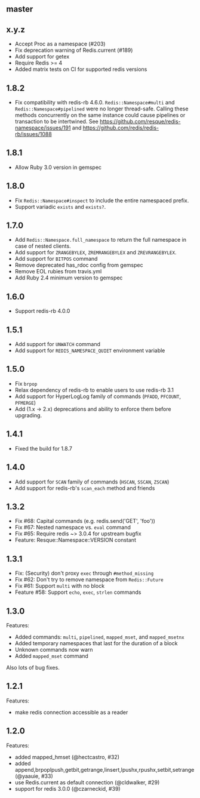 ## master

## x.y.z

- Accept Proc as a namespace (#203)
- Fix deprecation warning of Redis.current (#189)
- Add support for getex
- Require Redis >= 4
- Added matrix tests on CI for supported redis versions

## 1.8.2

- Fix compatibility with redis-rb 4.6.0. `Redis::Namespace#multi` and `Redis::Namespace#pipelined` were no longer
  thread-safe. Calling these methods concurrently on the same instance could cause pipelines or transaction to be
  intertwined. See https://github.com/resque/redis-namespace/issues/191 and https://github.com/redis/redis-rb/issues/1088

## 1.8.1

 - Allow Ruby 3.0 version in gemspec

## 1.8.0

 - Fix `Redis::Namespace#inspect` to include the entire namespaced prefix.
 - Support variadic `exists` and `exists?`.

## 1.7.0

 - Add `Redis::Namespace.full_namespace` to return the full namespace in case of nested clients.
 - Add support for `ZRANGEBYLEX`, `ZREMRANGEBYLEX` and `ZREVRANGEBYLEX`.
 - Add support for `BITPOS` command
 - Remove deprecated has_rdoc config from gemspec
 - Remove EOL rubies from travis.yml
 - Add Ruby 2.4 minimum version to gemspec

## 1.6.0

 - Support redis-rb 4.0.0

## 1.5.1

 - Add support for `UNWATCH` command
 - Add support for `REDIS_NAMESPACE_QUIET` environment variable

## 1.5.0

 - Fix `brpop`
 - Relax dependency of redis-rb to enable users to use redis-rb 3.1
 - Add support for HyperLogLog family of commands (`PFADD`, `PFCOUNT`, `PFMERGE`)
 - Add (1.x -> 2.x) deprecations and ability to enforce them before upgrading.

## 1.4.1

 - Fixed the build for 1.8.7

## 1.4.0

 - Add support for `SCAN` family of commands (`HSCAN`, `SSCAN`, `ZSCAN`)
 - Add support for redis-rb's `scan_each` method and friends

## 1.3.2

 - Fix #68: Capital commands (e.g. redis.send('GET', 'foo'))
 - Fix #67: Nested namespace vs. `eval` command
 - Fix #65: Require redis ~> 3.0.4 for upstream bugfix
 - Feature: Resque::Namespace::VERSION constant

## 1.3.1

 - Fix: (Security) don't proxy `exec` through `#method_missing`
 - Fix #62: Don't try to remove namespace from `Redis::Future`
 - Fix #61: Support `multi` with no block
 - Feature #58: Support `echo`, `exec`, `strlen` commands

## 1.3.0

Features:
  - Added commands: `multi`, `pipelined`, `mapped_mset`, and `mapped_msetnx`
  - Added temporary namespaces that last for the duration of a block
  - Unknown commands now warn
  - Added `mapped_mset` command

Also lots of bug fixes.

## 1.2.1

Features:
  - make redis connection accessible as a reader

## 1.2.0

Features:
  - added mapped_hmset (@hectcastro, #32)
  - added append,brpoplpush,getbit,getrange,linsert,lpushx,rpushx,setbit,setrange (@yaauie, #33)
  - use Redis.current as default connection (@cldwalker, #29)
  - support for redis 3.0.0 (@czarneckid, #39)
